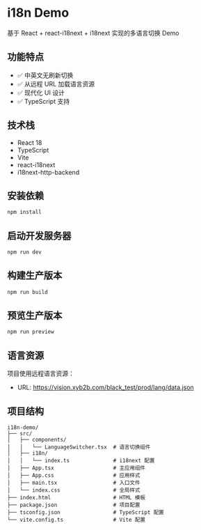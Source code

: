 # i18n Demo

基于 React + react-i18next + i18next 实现的多语言切换 Demo

## 功能特点

- ✅ 中英文无刷新切换
- ✅ 从远程 URL 加载语言资源
- ✅ 现代化 UI 设计
- ✅ TypeScript 支持

## 技术栈

- React 18
- TypeScript
- Vite
- react-i18next
- i18next-http-backend

## 安装依赖

```bash
npm install
```

## 启动开发服务器

```bash
npm run dev
```

## 构建生产版本

```bash
npm run build
```

## 预览生产版本

```bash
npm run preview
```

## 语言资源

项目使用远程语言资源：
- URL: https://vision.xyb2b.com/black_test/prod/lang/data.json

## 项目结构

```
i18n-demo/
├── src/
│   ├── components/
│   │   └── LanguageSwitcher.tsx  # 语言切换组件
│   ├── i18n/
│   │   └── index.ts              # i18next 配置
│   ├── App.tsx                   # 主应用组件
│   ├── App.css                   # 应用样式
│   ├── main.tsx                  # 入口文件
│   └── index.css                 # 全局样式
├── index.html                    # HTML 模板
├── package.json                  # 项目配置
├── tsconfig.json                 # TypeScript 配置
└── vite.config.ts                # Vite 配置

```

